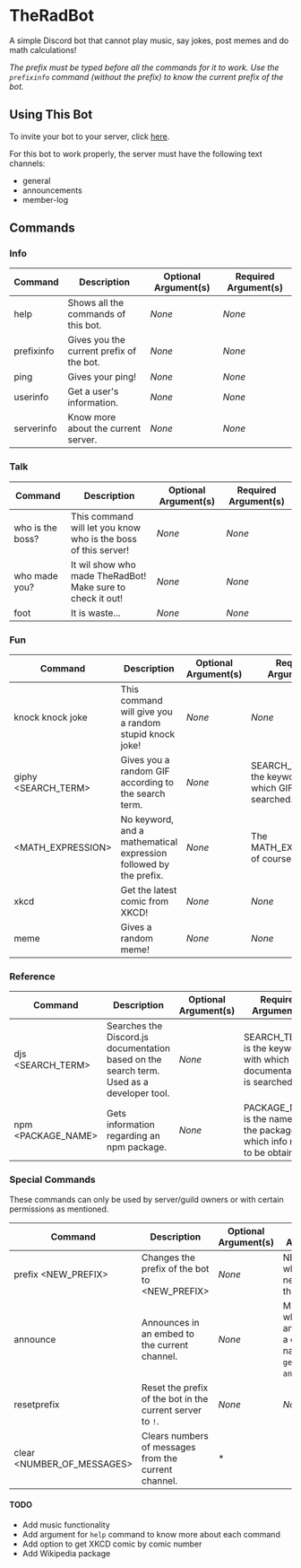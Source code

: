 # TheRadBot

A simple Discord bot that cannot play music, say jokes, post memes and do math calculations!

*The prefix must be typed before all the commands for it to work. Use the `prefixinfo` command  (without the prefix) to know the current prefix of the bot.*

## Using This Bot

To invite your bot to your server, click [here](https://discordapp.com/api/oauth2/authorize?client_id=664778959480815616&permissions=0&scope=bot).

For this bot to work properly, the server must have the following text channels:
* general
* announcements
* member-log


## Commands

### Info

| Command | Description | Optional Argument(s) | Required Argument(s) |
|----------|-------------|-------------------|--------------------|
| help     | Shows all the commands of this bot. | *None* | *None* |
| prefixinfo | Gives you the current prefix of the bot. | *None* | *None* |
| ping | Gives your ping! | *None* | *None* |
| userinfo | Get a user's information. | *None* | *None* |
| serverinfo | Know more about the current server. | *None* | *None* |

### Talk

| Command | Description | Optional Argument(s) | Required Argument(s) |
|----------|-------------|-------------------|--------------------|
| who is the boss? | This command will let you know who is the boss of this server! | *None* | *None* |
| who made you? | It wil show who made TheRadBot! Make sure to check it out! | *None* | *None* |
| foot | It is waste... | *None* | *None* |

### Fun

| Command | Description | Optional Argument(s) | Required Argument(s) |
|----------|-------------|-------------------|--------------------|
| knock knock joke | This command will give you a random stupid knock joke! | *None* | *None* |
| giphy <SEARCH_TERM> | Gives you a random GIF according to the search term. | *None* | SEARCH_TERM is the keyword with which GIFs are searched.   |
| <MATH_EXPRESSION> | No keyword, and a mathematical expression followed by the prefix. | *None* | The MATH_EXPRESSION, of course! |
| xkcd | Get the latest comic from XKCD! | *None* | *None* |
| meme | Gives a random meme! | *None* | *None* |

### Reference 

| Command | Description | Optional Argument(s) | Required Argument(s) |
|----------|-------------|-------------------|--------------------|
| djs <SEARCH_TERM> | Searches the Discord.js documentation based on the search term. Used as a developer tool. | *None* | SEARCH_TERM is the keyword with which the documentation is searched |
| npm <PACKAGE_NAME> | Gets information regarding an npm package. | *None* | PACKAGE_NAME is the name of the package for which info needs to be obtained. |

### Special Commands

These commands can only be used by server/guild owners or with certain permissions as mentioned.

| Command | Description | Optional Argument(s) | Required Argument(s) |
|----------|-------------|-------------------|--------------------|
| prefix <NEW_PREFIX> | Changes the prefix of the bot to <NEW_PREFIX> | *None* | NEW_PREFIX, which is the new prefix of the bot. |
| announce <MESSAGE> | Announces <MESSAGE> in an embed to the current channel. | *None* | MESSAGE, which is announced to a channel named `general` and `announcements`. |
| resetprefix | Reset the prefix of the bot in the current server to `!`. | *None* | *None* |
| clear <NUMBER_OF_MESSAGES> | Clears numbers of messages from the current channel. | * 
  
#### TODO
  
* Add music functionality
* Add argument for `help` command to know more about each command
* Add option to get XKCD comic by comic number
* Add Wikipedia package
